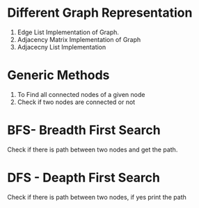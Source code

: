 # Different Graph Representation
1. Edge List Implementation of Graph. 
2. Adjacency Matrix Implementation of Graph
3. Adjacecny List Implementation
# Generic Methods
1. To Find all connected nodes of a given node
2. Check if two nodes are connected or not
# BFS- Breadth First Search
  Check if there is path between two nodes and get the path.
# DFS - Deapth First Search
  Check if there is path between two nodes, if yes print the path

